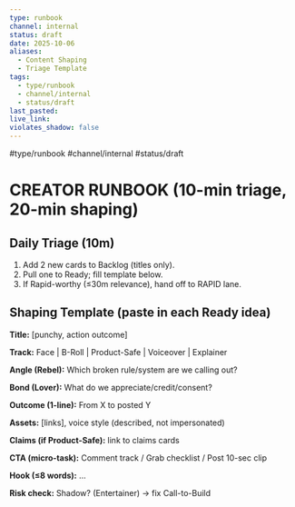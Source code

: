 ```yaml
---
type: runbook
channel: internal
status: draft
date: 2025-10-06
aliases:
  - Content Shaping
  - Triage Template
tags:
  - type/runbook
  - channel/internal
  - status/draft
last_pasted:
live_link:
violates_shadow: false
---
```


#type/runbook #channel/internal #status/draft

# CREATOR RUNBOOK (10-min triage, 20-min shaping)

## Daily Triage (10m)

1. Add 2 new cards to Backlog (titles only).
2. Pull one to Ready; fill template below.
3. If Rapid-worthy (≤30m relevance), hand off to RAPID lane.

## Shaping Template (paste in each Ready idea)

**Title:** [punchy, action outcome]

**Track:** Face | B-Roll | Product-Safe | Voiceover | Explainer

**Angle (Rebel):** Which broken rule/system are we calling out?

**Bond (Lover):** What do we appreciate/credit/consent?

**Outcome (1-line):** From X to posted Y

**Assets:** [links], voice style (described, not impersonated)

**Claims (if Product-Safe):** link to claims cards

**CTA (micro-task):** Comment track / Grab checklist / Post 10-sec clip

**Hook (≤8 words):** …

**Risk check:** Shadow? (Entertainer) → fix Call-to-Build
